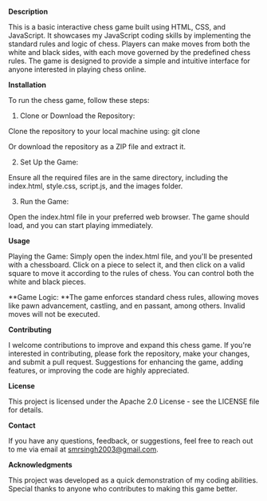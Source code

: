 **Description**

This is a basic interactive chess game built using HTML, CSS, and JavaScript. It showcases my JavaScript coding skills by implementing the standard rules and logic of chess. Players can make moves from both the white and black sides, with each move governed by the predefined chess rules. The game is designed to provide a simple and intuitive interface for anyone interested in playing chess online.

**Installation**

To run the chess game, follow these steps:

1. Clone or Download the Repository:

  Clone the repository to your local machine using:  git clone <repository-url>
  
  Or download the repository as a ZIP file and extract it.
  
2. Set Up the Game:

  Ensure all the required files are in the same directory, including the index.html, style.css, script.js, and the images  folder.
  
3. Run the Game:

  Open the index.html file in your preferred web browser. The game should load, and you can start playing immediately.
  
**Usage**

Playing the Game: Simply open the index.html file, and you'll be presented with a chessboard. Click on a piece to select it, and then click on a valid square to move it according to the rules of chess. You can control both the white and black pieces.

  **Game Logic: **The game enforces standard chess rules, allowing moves like pawn advancement, castling, and en passant, among others. Invalid moves will not be executed.

**Contributing**

I welcome contributions to improve and expand this chess game. If you're interested in contributing, please fork the repository, make your changes, and submit a pull request. Suggestions for enhancing the game, adding features, or improving the code are highly appreciated.

**License**

This project is licensed under the Apache 2.0 License - see the LICENSE file for details.

**Contact**

If you have any questions, feedback, or suggestions, feel free to reach out to me via email at smrsingh2003@gmail.com.

**Acknowledgments**

This project was developed as a quick demonstration of my coding abilities. Special thanks to anyone who contributes to making this game better.
